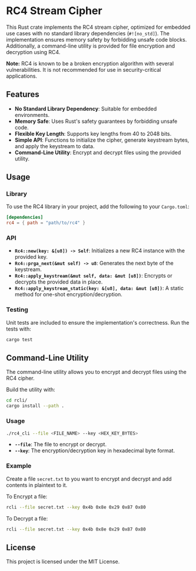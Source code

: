 # RC4 Stream Cipher 

This Rust crate implements the RC4 stream cipher, optimized for embedded use cases with no standard library dependencies (`#![no_std]`). The implementation ensures memory safety by forbidding unsafe code blocks. Additionally, a command-line utility is provided for file encryption and decryption using RC4. 

**Note:** RC4 is known to be a broken encryption algorithm with several vulnerabilities. It is not recommended for use in security-critical applications.

## Features

- **No Standard Library Dependency**: Suitable for embedded environments.
- **Memory Safe**: Uses Rust's safety guarantees by forbidding unsafe code.
- **Flexible Key Length**: Supports key lengths from 40 to 2048 bits.
- **Simple API**: Functions to initialize the cipher, generate keystream bytes, and apply the keystream to data.
- **Command-Line Utility**: Encrypt and decrypt files using the provided utility.

## Usage

### Library

To use the RC4 library in your project, add the following to your `Cargo.toml`:

```toml
[dependencies]
rc4 = { path = "path/to/rc4" }
```

### API

- **`Rc4::new(key: &[u8]) -> Self`**: Initializes a new RC4 instance with the provided key.
- **`Rc4::prga_next(&mut self) -> u8`**: Generates the next byte of the keystream.
- **`Rc4::apply_keystream(&mut self, data: &mut [u8])`**: Encrypts or decrypts the provided data in place.
- **`Rc4::apply_keystream_static(key: &[u8], data: &mut [u8])`**: A static method for one-shot encryption/decryption.

### Testing

Unit tests are included to ensure the implementation's correctness. Run the tests with:

```sh
cargo test
```

## Command-Line Utility

The command-line utility allows you to encrypt and decrypt files using the RC4 cipher.

Build the utility with:

```sh
cd rcli/
cargo install --path . 
```

### Usage

```sh
./rc4_cli --file <FILE_NAME> --key <HEX_KEY_BYTES>
```

- **`--file`**: The file to encrypt or decrypt.
- **`--key`**: The encryption/decryption key in hexadecimal byte format.

### Example

Create a file `secret.txt` to you want to encrypt and decrypt and add contents in plaintext to it. 


To Encrypt a file:

```sh
rcli --file secret.txt --key 0x4b 0x8e 0x29 0x87 0x80
```

To Decrypt a file:

```sh
rcli --file secret.txt --key 0x4b 0x8e 0x29 0x87 0x80
```

## License

This project is licensed under the MIT License.

